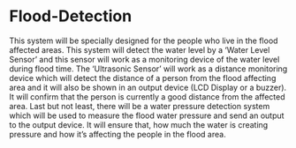 # Flood-Detection
This system will be specially designed for the people who live in the flood affected areas. This system will detect the water level by a ‘Water Level Sensor’ and this sensor will work as a monitoring device of the water level during flood time. The ‘Ultrasonic Sensor’ will work as a distance monitoring device which will detect the distance of a person from the flood affecting area and it will also be shown in an output device (LCD Display or a buzzer). It will confirm that the person is currently a good distance from the affected area. Last but not least, there will be a water pressure detection system which will be used to measure the flood water pressure and send an output to the output device. It will ensure that, how much the water is creating pressure and how it’s affecting the people in the flood area. 
